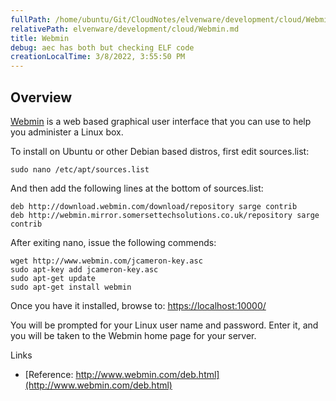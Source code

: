 ```yaml
---
fullPath: /home/ubuntu/Git/CloudNotes/elvenware/development/cloud/Webmin.md
relativePath: elvenware/development/cloud/Webmin.md
title: Webmin
debug: aec has both but checking ELF code
creationLocalTime: 3/8/2022, 3:55:50 PM
---
```


<!-- toc -->
<!-- tocstop -->

## Overview

[Webmin](http://www.webmin.com/index.html) is a web based graphical user
interface that you can use to help you administer a Linux box.

To install on Ubuntu or other Debian based distros, first edit
sources.list:

``` {.code}
sudo nano /etc/apt/sources.list
```

And then add the following lines at the bottom of sources.list:

``` {.code}
deb http://download.webmin.com/download/repository sarge contrib
deb http://webmin.mirror.somersettechsolutions.co.uk/repository sarge contrib
```

After exiting nano, issue the following commends:

``` {.code}
wget http://www.webmin.com/jcameron-key.asc
sudo apt-key add jcameron-key.asc
sudo apt-get update
sudo apt-get install webmin
```

Once you have it installed, browse to: <https://localhost:10000/>

You will be prompted for your Linux user name and password. Enter it,
and you will be taken to the Webmin home page for your server.

Links

-   [Reference:
    http://www.webmin.com/deb.html](http://www.webmin.com/deb.html)
